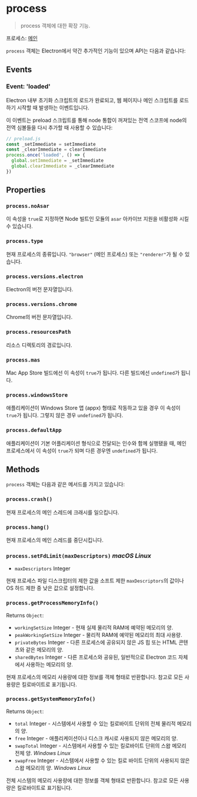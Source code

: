 # process

> process 객체에 대한 확장 기능.

프로세스: [메인](../tutorial/quick-start.md#main-process)

`process` 객체는 Electron에서 약간 추가적인 기능이 있으며 API는 다음과 같습니다:

## Events

### Event: 'loaded'

Electron 내부 초기화 스크립트의 로드가 완료되고, 웹 페이지나 메인 스크립트를 로드하기
시작할 때 발생하는 이벤트입니다.

이 이벤트는 preload 스크립트를 통해 node 통합이 꺼져있는 전역 스코프에 node의 전역
심볼들을 다시 추가할 때 사용할 수 있습니다:

```javascript
// preload.js
const _setImmediate = setImmediate
const _clearImmediate = clearImmediate
process.once('loaded', () => {
  global.setImmediate = _setImmediate
  global.clearImmediate = _clearImmediate
})
```

## Properties

### `process.noAsar`

이 속성을 `true`로 지정하면 Node 빌트인 모듈의 `asar` 아카이브 지원을 비활성화 시킬
수 있습니다.

### `process.type`

현재 프로세스의 종류입니다. `"browser"` (메인 프로세스) 또는 `"renderer"`가 될 수
있습니다.

### `process.versions.electron`

Electron의 버전 문자열입니다.

### `process.versions.chrome`

Chrome의 버전 문자열입니다.

### `process.resourcesPath`

리소스 디렉토리의 경로입니다.

### `process.mas`

Mac App Store 빌드에선 이 속성이 `true`가 됩니다. 다른 빌드에선 `undefined`가 됩니다.

### `process.windowsStore`

애플리케이션이 Windows Store 앱 (appx) 형태로 작동하고 있을 경우 이 속성이 `true`가
됩니다. 그렇지 않은 경우 `undefined`가 됩니다.

### `process.defaultApp`

애플리케이션이 기본 어플리케이션 형식으로 전달되는 인수와 함께 실행됐을 때, 메인
프로세스에서 이 속성이 `true`가 되며 다른 경우엔 `undefined`가 됩니다.

## Methods

`process` 객체는 다음과 같은 메서드를 가지고 있습니다:

### `process.crash()`

현재 프로세스의 메인 스레드에 크래시를 일으킵니다.

### `process.hang()`

현재 프로세스의 메인 스레드를 중단시킵니다.

### `process.setFdLimit(maxDescriptors)` _macOS_ _Linux_

* `maxDescriptors` Integer

현재 프로세스 파일 디스크립터의 제한 값을 소프트 제한 `maxDescriptors`의 값이나 OS
하드 제한 중 낮은 값으로 설정합니다.

### `process.getProcessMemoryInfo()`

Returns `Object`:

* `workingSetSize` Integer - 현재 실제 물리적 RAM에 예약된 메모리의 양.
* `peakWorkingSetSize` Integer - 물리적 RAM에 예약된 메모리의 최대 사용량.
* `privateBytes` Integer - 다른 프로세스에 공유되지 않은 JS 힙 또는 HTML 콘텐츠와
  같은 메모리의 양.
* `sharedBytes` Integer - 다른 프로세스와 공유된, 일반적으로 Electron 코드 자체에서
  사용하는 메모리의 양.

현재 프로세스의 메모리 사용량에 대한 정보를 객체 형태로 반환합니다. 참고로 모든 사용량은
킬로바이트로 표기됩니다.

### `process.getSystemMemoryInfo()`

Returns `Object`:

* `total` Integer - 시스템에서 사용할 수 있는 킬로바이트 단위의 전체 물리적 메모리의
  양.
* `free` Integer - 애플리케이션이나 디스크 캐시로 사용되지 않은 메모리의 양.
* `swapTotal` Integer - 시스템에서 사용할 수 있는 킬로바이트 단위의 스왑 메모리
  전체 양.  _Windows_ _Linux_
* `swapFree` Integer - 시스템에서 사용할 수 있는 킬로 바이트 단위의 사용되지 않은
  스왑 메모리의 양. _Windows_ _Linux_

전체 시스템의 메모리 사용량에 대한 정보를 객체 형태로 반환합니다. 참고로 모든 사용량은
킬로바이트로 표기됩니다.
